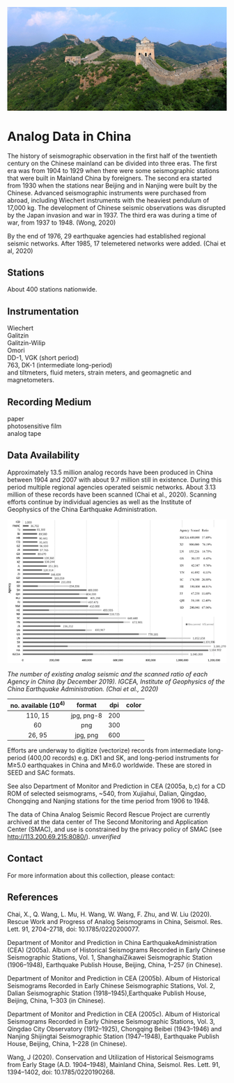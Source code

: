 <!---
layout              : page
show_meta           : false
title               : "Analog Data in China"
subheadline         : "China"
teaser              : "More information about this data"
header:
   image_fullwidth  : "china.jpg"
permalink           : "/organizations/china"
breadcrumb          : true
--->
![some dummy txt](../../images/china.jpg)

# Analog Data in China

The history of seismographic observation in the first half of the twentieth century on
the Chinese mainland can be divided into three eras. The first era was from 1904 to 1929
when there were some seismographic stations that were built in Mainland China by
foreigners. The second era started from 1930 when the stations near Beijing and in
Nanjing were built by the Chinese. Advanced seismographic instruments were purchased
from abroad, including Wiechert instruments with the heaviest pendulum of 17,000 kg.
The development of Chinese seismic observations was disrupted by the Japan invasion
and war in 1937. The third era was during a time of war, from 1937 to 1948. (Wong, 2020)

By the end of 1976, 29 earthquake agencies had established regional seismic networks.
After 1985, 17 telemetered networks were added. (Chai et al, 2020)


## Stations
About 400 stations nationwide.


## Instrumentation
Wiechert  
Galitzin  
Galitzin-Wilip  
Omori  
DD-1, VGK (short period)  
763, DK-1 (intermediate long-period)  
and tiltmeters, fluid meters, strain meters, and geomagnetic and magnetometers.

## Recording Medium
paper  
photosensitive film  
analog tape

## Data Availability
Approximately 13.5 million analog records have been produced in China between 1904 and 2007 with about 9.7 million still in existence. During this period multiple regional agencies operated seismic networks.
About 3.13 million of these records have been scanned (Chai et al., 2020). Scanning efforts continue by individual agencies as well as the Institute of Geophysics of the China Earthquake Administration.

![some dummy txt](../../images/china-fig1.png)

*The number of existing analog seismic and the scanned ratio of each Agency in China (by December 2019). IGCEA, Institute of Geophysics of the China Earthquake Administration. (Chai et al., 2020)*


**no. available** (10<sup>4)</sup> | **format** | **dpi** | **color**
 :---: | :---: | :---: | :---:
 110, 15| jpg, png-8| 200  |
 60 | png | 300  |
 26, 95| jpg, png | 600  |

 Efforts are underway to digitize (vectorize) records from intermediate long-period (400,00 records) e.g. DK1 and SK,
 and long-period instruments for M≥5.0 earthquakes in China and M≥6.0 worldwide. These are stored in SEED and SAC formats.

See also Department of Monitor and Prediction in CEA (2005a, b,c) for a CD ROM of selected seismograms, ~540, from Xujiahui, Dalian, Qingdao, Chongqing and Nanjing stations for the time period from 1906 to 1948.

The data of China Analog Seismic Record Rescue Project are currently
archived at the data center of The Second Monitoring and Application
Center (SMAC), and use is constrained by the privacy policy of SMAC
(see http://113.200.69.215:8080/). *unverified*

## Contact
For more information about this collection, please contact:

## References
Chai, X., Q. Wang, L. Mu, H. Wang, W. Wang, F. Zhu, and W. Liu (2020). Rescue Work and Progress
of Analog Seismograms in China, Seismol. Res. Lett. 91, 2704–2718, doi: 10.1785/0220200077.

Department of Monitor and Prediction in China EarthquakeAdministration (CEA) (2005a). Album of Historical Seismograms
Recorded in Early Chinese Seismographic Stations, Vol. 1, ShanghaiZikawei Seismographic Station (1906–1948), Earthquake Publish
House, Beijing, China, 1–257 (in Chinese).

Department of Monitor and Prediction in CEA (2005b). Album of Historical Seismograms Recorded in Early Chinese Seismographic
Stations, Vol. 2, Dalian Seismographic Station (1918–1945),Earthquake Publish House, Beijing, China, 1–303 (in Chinese).

Department of Monitor and Prediction in CEA (2005c). Album of Historical Seismograms Recorded in Early Chinese Seismographic
Stations, Vol. 3, Qingdao City Observatory (1912–1925), Chongqing Beibei (1943–1946) and Nanjing Shijingtai Seismographic Station
(1947–1948), Earthquake Publish House, Beijing, China, 1–228 (in Chinese).

Wang, J (2020). Conservation and Utilization of Historical Seismograms from Early Stage (A.D.
1904–1948), Mainland China, Seismol. Res. Lett. 91, 1394–1402, doi: 10.1785/0220190268.
